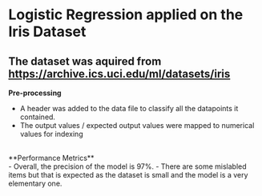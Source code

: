 # Logistic Regression applied on the Iris Dataset

The dataset was aquired from https://archive.ics.uci.edu/ml/datasets/iris <br>
---
**Pre-processing** <br>
- A header was added to the data file to classify all the datapoints it contained.
- The output values / expected output values were mapped to numerical values for indexing
<br>
**Performance Metrics** <br>
- Overall, the precision of the model is 97%.
- There are some mislabled items but that is expected as the dataset is small and the model is a very elementary one.
<br>


